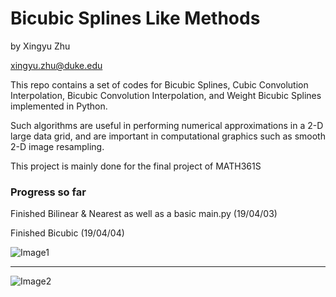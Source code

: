 # Bicubic Splines Like Methods

by Xingyu Zhu

<xingyu.zhu@duke.edu>

This repo contains a set of codes for Bicubic Splines, Cubic Convolution Interpolation, Bicubic Convolution Interpolation, and Weight Bicubic Splines implemented in Python.

Such algorithms are useful in performing numerical approximations in a 2-D large data grid, and are important in computational graphics such as smooth 2-D image resampling.

This project is mainly done for the final project of MATH361S

### Progress so far

Finished Bilinear & Nearest as well as a basic main.py (19/04/03)

Finished Bicubic (19/04/04)

![Image1](https://i.ibb.co/92cyj7g/Figure-2.png)

---

![Image2](https://upload.wikimedia.org/wikipedia/commons/9/90/Comparison_of_1D_and_2D_interpolation.svg)
